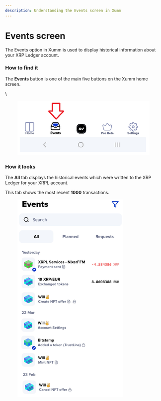 ```yaml
---
description: Understanding the Events screen in Xumm
---
```


# Events screen

The Events option in Xumm is used to display historical information about your XRP Ledger account.

### How to find it

The **Events** button is one of the main five buttons on the Xumm home screen.

\


<figure><img src="../../.gitbook/assets/Events 2 (1).png" alt=""><figcaption></figcaption></figure>

### How it looks

The **All** tab displays the historical events which were written to the XRP Ledger for your XRPL account.

This tab shows the most recent **1000** transactions.

<figure><img src="../../.gitbook/assets/Events tab - All.png" alt=""><figcaption></figcaption></figure>

